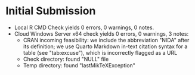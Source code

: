 # Initial Submission

* Local R CMD Check yields 0 errors, 0 warnings, 0 notes.
* Cloud Windows Server x64 check yields 0 errors, 0 warnings, 3 notes:
    + CRAN incoming feasibility: we include the abbreviation "NIDA" after its
    definition; we use Quarto Markdown in-text citation syntax for a table (see
    "tab:excuse"), which is incorrectly flagged as a URL
    + Check directory: found "NULL" file
    + Temp directory: found "lastMikTeXException"

